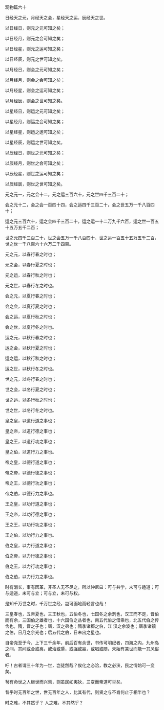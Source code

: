 观物篇六十

日经天之元，月经天之会，星经天之运，辰经天之世。

以日经日，则元之元可知之矣；

以日经月，则元之会可知之矣；

以日经星，则元之运可知之矣；

以日经辰，则元之世可知之矣。

以月经日，则会之元可知之矣；

以月经月，则会之会可知之矣；

以月经星，则会之运可知之矣；

以月经辰，则会之世可知之矣。

以星经日，则运之元可知之矣；

以星经月，则运之会可知之矣；

以星经星，则运之运可知之矣；

以星经辰，则运之世可知之矣。

以辰经日，则世之元可知之矣；

以辰经月，则世之会可知之矣；

以辰经星，则世之运可知之矣；

以辰经辰，则世之世可知之矣。

元之元一，元之会十二，元之运三百六十，元之世四千三百二十；

会之元十二，会之会一百四十四，会之运四千三百二十，会之世五万一千八百四十；

运之元三百六十，运之会四千三百二十，运之运一十二万九千六百，运之世一百五十五万五千二百；

世之元四千三百二十，世之会五万一千八百四十，世之运一百五十五万五千二百，世之世一千八百六十六万二千四百。

元之元，以春行春之时也；

元之会，以春行夏之时也；

元之运，以春行秋之时也；

元之世，以春行冬之时也。

会之元，以夏行春之时也；

会之会，以夏行夏之时也；

会之运，以夏行秋之时也；

会之世，以夏行冬之时也。

运之元，以秋行春之时也；

运之会，以秋行夏之时也；

运之运，以秋行秋之时也；

运之世，以秋行冬之时也。

世之元，以冬行春之时也；

世之会，以冬行夏之时也；

世之运，以冬行秋之时也；

世之世，以冬行冬之时也。

皇之皇，以道行道之事也；

皇之帝，以道行德之事也；

皇之王，以道行功之事也；

皇之伯，以道行力之事也。

帝之皇，以德行道之事也；

帝之帝，以德行德之事也；

帝之王，以德行功之事也；

帝之伯，以德行力之事也。

王之皇，以功行道之事也；

王之帝，以功行德之事也；

王之王，以功行功之事也；

王之伯，以功行力之事也。

伯之皇，以力行道之事也；

伯之帝，以力行德之事也；

伯之王，以力行功之事也；

伯之伯，以力行力之事也。

时有消长，事有因革，非圣人无不尽之，所以仲尼曰：可与共学，未可与适道；可与适道，未可与立；可与立，未可与权。

是知千万世之时，千万世之经，岂可画地而轻言也哉！

三皇春也，五帝夏也，三王秋也，五伯冬也，七国冬之余洌也，汉王而不足，晋伯而有余，三国伯之雄者也，十六国伯之丛者也，南五代伯之借乘也，北五代伯之传舍也，隋，晋之子也；唐，汉之弟也；隋季诸郡之伯，江 汉之余波也；唐季诸镇之伯，日月之余光也；后五代之伯，日未出之星也。

自帝尧至于今，上下三千余年，前后百有余世，书传可明纪者，四海之内，九州岛之间，其间或合或离，或治或隳，或强或嬴，或唱或随，未始有兼世而能一其风俗者。

吁！古者谓三十年为一世，岂徒然哉？俟化之必洽，教之必浃，民之情始可一变矣。

茍有命世之人继世而兴焉，则虽民如夷狄，三变而帝道可举矣。

昔乎时无百年之世，世无百年之人，比其有代，则贤之与不肖何止于相半也？

时之难，不其然乎？ 人之难，不其然乎？

